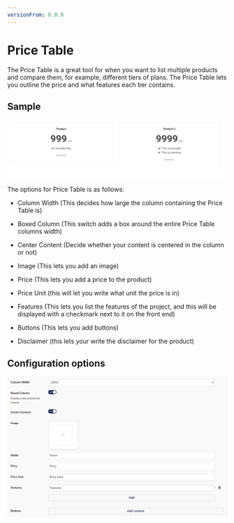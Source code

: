 ```yaml
---
versionFrom: 8.0.0
---
```


# Price Table

The Price Table is a great tool for when you want to list multiple products and compare them, for example, different tiers of plans. The Price Table lets you outline the price and what features each tier contains.

## Sample

![Price Table Frontend](images/Price-Table-Frontend.png)

The options for Price Table is as follows:

- Column Width (This decides how large the column containing the Price Table is)

- Boxed Column (This switch adds a box around the entire Price Table columns width)

- Center Content (Decide whether your content is centered in the column or not)

- Image (This lets you add an image)

- Price (This lets you add a price to the product)

- Price Unit (this will let you write what unit the price is in)

- Features (This lets you list the features of the project, and this will be displayed with a checkmark next to it on the front end)

- Buttons (This lets you add buttons)

- Disclaimer (this lets your write the disclaimer for the product)

## Configuration options

![Price Table Backoffice](images/Price-Table-backoffice.png)